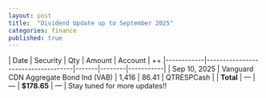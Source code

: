 ```yaml
---
layout: post
title:  "Dividend Update up to September 2025"
categories: finance
published: true
---
```

| Date       | Security                           | Qty   | Amount | Account   |
++
|------------|------------------------------------|-------|--------|-----------|
| Sep 10, 2025 | Vanguard CDN Aggregate Bond Ind (VAB) | 1,416 | 86.41  | QTRESPCash |
| **Total**  | —                                  | —     | **$178.65** | —         |
Stay tuned for more updates!!